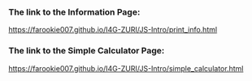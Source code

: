 ### The link to the Information Page:
https://farookie007.github.io/I4G-ZURI/JS-Intro/print_info.html


### The link to the Simple Calculator Page:
https://farookie007.github.io/I4G-ZURI/JS-Intro/simple_calculator.html
